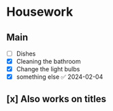 
# Housework
## Main
- [ ] Dishes
- [x] Cleaning the bathroom
- [x] Change the light bulbs
- [x] something else ✅ 2024-02-04
## [x] Also works on titles
